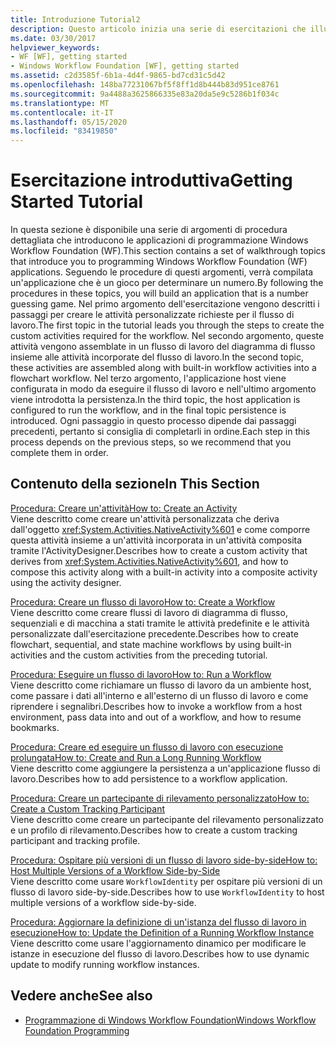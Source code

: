 ```yaml
---
title: Introduzione Tutorial2
description: Questo articolo inizia una serie di esercitazioni che illustrano la programmazione Windows Workflow Foundation applicazioni.
ms.date: 03/30/2017
helpviewer_keywords:
- WF [WF], getting started
- Windows Workflow Foundation [WF], getting started
ms.assetid: c2d3585f-6b1a-4d4f-9865-bd7cd31c5d42
ms.openlocfilehash: 148ba77231067bf5f8ff1d8b444b83d951ce8761
ms.sourcegitcommit: 9a4488a3625866335e83a20da5e9c5286b1f034c
ms.translationtype: MT
ms.contentlocale: it-IT
ms.lasthandoff: 05/15/2020
ms.locfileid: "83419850"
---
```

# <a name="getting-started-tutorial"></a><span data-ttu-id="599b8-103">Esercitazione introduttiva</span><span class="sxs-lookup"><span data-stu-id="599b8-103">Getting Started Tutorial</span></span>
<span data-ttu-id="599b8-104">In questa sezione è disponibile una serie di argomenti di procedura dettagliata che introducono le applicazioni di programmazione Windows Workflow Foundation (WF).</span><span class="sxs-lookup"><span data-stu-id="599b8-104">This section contains a set of walkthrough topics that introduce you to programming Windows Workflow Foundation (WF) applications.</span></span> <span data-ttu-id="599b8-105">Seguendo le procedure di questi argomenti, verrà compilata un'applicazione che è un gioco per determinare un numero.</span><span class="sxs-lookup"><span data-stu-id="599b8-105">By following the procedures in these topics, you will build an application that is a number guessing game.</span></span> <span data-ttu-id="599b8-106">Nel primo argomento dell'esercitazione vengono descritti i passaggi per creare le attività personalizzate richieste per il flusso di lavoro.</span><span class="sxs-lookup"><span data-stu-id="599b8-106">The first topic in the tutorial leads you through the steps to create the custom activities required for the workflow.</span></span> <span data-ttu-id="599b8-107">Nel secondo argomento, queste attività vengono assemblate in un flusso di lavoro del diagramma di flusso insieme alle attività incorporate del flusso di lavoro.</span><span class="sxs-lookup"><span data-stu-id="599b8-107">In the second topic, these activities are assembled along with built-in workflow activities into a flowchart workflow.</span></span> <span data-ttu-id="599b8-108">Nel terzo argomento, l'applicazione host viene configurata in modo da eseguire il flusso di lavoro e nell'ultimo argomento viene introdotta la persistenza.</span><span class="sxs-lookup"><span data-stu-id="599b8-108">In the third topic, the host application is configured to run the workflow, and in the final topic persistence is introduced.</span></span> <span data-ttu-id="599b8-109">Ogni passaggio in questo processo dipende dai passaggi precedenti, pertanto si consiglia di completarli in ordine.</span><span class="sxs-lookup"><span data-stu-id="599b8-109">Each step in this process depends on the previous steps, so we recommend that you complete them in order.</span></span>  
  
## <a name="in-this-section"></a><span data-ttu-id="599b8-110">Contenuto della sezione</span><span class="sxs-lookup"><span data-stu-id="599b8-110">In This Section</span></span>  
 [<span data-ttu-id="599b8-111">Procedura: Creare un'attività</span><span class="sxs-lookup"><span data-stu-id="599b8-111">How to: Create an Activity</span></span>](how-to-create-an-activity.md)  
 <span data-ttu-id="599b8-112">Viene descritto come creare un'attività personalizzata che deriva dall'oggetto <xref:System.Activities.NativeActivity%601> e come comporre questa attività insieme a un'attività incorporata in un'attività composita tramite l'ActivityDesigner.</span><span class="sxs-lookup"><span data-stu-id="599b8-112">Describes how to create a custom activity that derives from <xref:System.Activities.NativeActivity%601>, and how to compose this activity along with a built-in activity into a composite activity using the activity designer.</span></span>  
  
 [<span data-ttu-id="599b8-113">Procedura: Creare un flusso di lavoro</span><span class="sxs-lookup"><span data-stu-id="599b8-113">How to: Create a Workflow</span></span>](how-to-create-a-workflow.md)  
 <span data-ttu-id="599b8-114">Viene descritto come creare flussi di lavoro di diagramma di flusso, sequenziali e di macchina a stati tramite le attività predefinite e le attività personalizzate dall'esercitazione precedente.</span><span class="sxs-lookup"><span data-stu-id="599b8-114">Describes how to create flowchart, sequential, and state machine workflows by using built-in activities and the custom activities from the preceding tutorial.</span></span>  
  
 [<span data-ttu-id="599b8-115">Procedura: Eseguire un flusso di lavoro</span><span class="sxs-lookup"><span data-stu-id="599b8-115">How to: Run a Workflow</span></span>](how-to-run-a-workflow.md)  
 <span data-ttu-id="599b8-116">Viene descritto come richiamare un flusso di lavoro da un ambiente host, come passare i dati all'interno e all'esterno di un flusso di lavoro e come riprendere i segnalibri.</span><span class="sxs-lookup"><span data-stu-id="599b8-116">Describes how to invoke a workflow from a host environment, pass data into and out of a workflow, and how to resume bookmarks.</span></span>  
  
 [<span data-ttu-id="599b8-117">Procedura: Creare ed eseguire un flusso di lavoro con esecuzione prolungata</span><span class="sxs-lookup"><span data-stu-id="599b8-117">How to: Create and Run a Long Running Workflow</span></span>](how-to-create-and-run-a-long-running-workflow.md)  
 <span data-ttu-id="599b8-118">Viene descritto come aggiungere la persistenza a un'applicazione flusso di lavoro.</span><span class="sxs-lookup"><span data-stu-id="599b8-118">Describes how to add persistence to a workflow application.</span></span>  
  
 [<span data-ttu-id="599b8-119">Procedura: Creare un partecipante di rilevamento personalizzato</span><span class="sxs-lookup"><span data-stu-id="599b8-119">How to: Create a Custom Tracking Participant</span></span>](how-to-create-a-custom-tracking-participant.md)  
 <span data-ttu-id="599b8-120">Viene descritto come creare un partecipante del rilevamento personalizzato e un profilo di rilevamento.</span><span class="sxs-lookup"><span data-stu-id="599b8-120">Describes how to create a custom tracking participant and tracking profile.</span></span>  
  
 [<span data-ttu-id="599b8-121">Procedura: Ospitare più versioni di un flusso di lavoro side-by-side</span><span class="sxs-lookup"><span data-stu-id="599b8-121">How to: Host Multiple Versions of a Workflow Side-by-Side</span></span>](how-to-host-multiple-versions-of-a-workflow-side-by-side.md)  
 <span data-ttu-id="599b8-122">Viene descritto come usare `WorkflowIdentity` per ospitare più versioni di un flusso di lavoro side-by-side.</span><span class="sxs-lookup"><span data-stu-id="599b8-122">Describes how to use `WorkflowIdentity` to host multiple versions of a workflow side-by-side.</span></span>  
  
 [<span data-ttu-id="599b8-123">Procedura: Aggiornare la definizione di un'istanza del flusso di lavoro in esecuzione</span><span class="sxs-lookup"><span data-stu-id="599b8-123">How to: Update the Definition of a Running Workflow Instance</span></span>](how-to-update-the-definition-of-a-running-workflow-instance.md)  
 <span data-ttu-id="599b8-124">Viene descritto come usare l'aggiornamento dinamico per modificare le istanze in esecuzione del flusso di lavoro.</span><span class="sxs-lookup"><span data-stu-id="599b8-124">Describes how to use dynamic update to modify running workflow instances.</span></span>  
  
## <a name="see-also"></a><span data-ttu-id="599b8-125">Vedere anche</span><span class="sxs-lookup"><span data-stu-id="599b8-125">See also</span></span>

- [<span data-ttu-id="599b8-126">Programmazione di Windows Workflow Foundation</span><span class="sxs-lookup"><span data-stu-id="599b8-126">Windows Workflow Foundation Programming</span></span>](programming.md)
